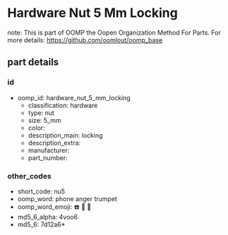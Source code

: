 # Hardware Nut 5 Mm Locking  

note: This is part of OOMP the Oopen Organization Method For Parts. For more details: https://github.com/oomlout/oomp_base

##  part details





### id
* oomp_id: hardware_nut_5_mm_locking
  * classification: hardware
  * type: nut
  * size: 5_mm
  * color: 
  * description_main: locking
  * description_extra: 
  * manufacturer: 
  * part_number: 

### other_codes
* short_code: nu5
* oomp_word: phone anger trumpet
* oomp_word_emoji: :phone: :anger: :trumpet:
* md5_6_alpha: 4voo6
* md5_6: 7d12a6* 